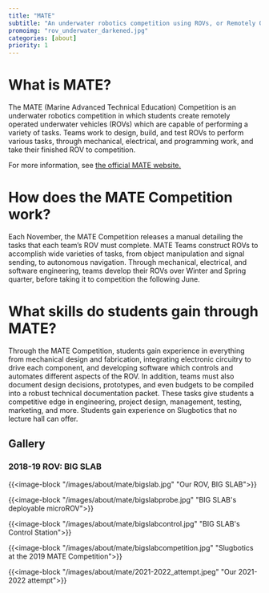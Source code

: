 ```yaml
---
title: "MATE"
subtitle: "An underwater robotics competition using ROVs, or Remotely Operated Vehicles"
promoimg: "rov_underwater_darkened.jpg"
categories: [about]
priority: 1
---
```


# What is MATE?

The MATE (Marine Advanced Technical Education) Competition is an underwater
robotics competition in which students create remotely operated underwater
vehicles (ROVs) which are capable of performing a variety of tasks. Teams work
to design, build, and test ROVs to perform various tasks, through mechanical,
electrical, and programming work, and take their finished ROV to competition.

For more information, see 
[the official MATE website.](https://www.materovcompetition.org)

# How does the MATE Competition work? 

Each November, the MATE Competition releases
a manual detailing the tasks that each team’s ROV must complete. MATE Teams
construct ROVs to accomplish wide varieties of tasks, from object manipulation
and signal sending, to autonomous navigation. Through mechanical, electrical,
and software engineering, teams develop their ROVs over Winter and Spring
quarter, before taking it to competition the following June.

# What skills do students gain through MATE?

Through the MATE Competition, students gain experience in everything from
mechanical design and fabrication, integrating electronic circuitry to drive
each component, and developing software which controls and automates different
aspects of the ROV. In addition, teams must also document design decisions,
prototypes, and even budgets to be compiled into a robust technical
documentation packet. These tasks give students a competitive edge in
engineering, project design, management, testing, marketing, and more. Students
gain experience on Slugbotics that no lecture hall can offer.

## Gallery
### 2018-19 ROV: BIG SLAB
{{<image-block "/images/about/mate/bigslab.jpg" "Our ROV, BIG SLAB">}}

{{<image-block "/images/about/mate/bigslabprobe.jpg" "BIG SLAB's deployable microROV">}}

{{<image-block "/images/about/mate/bigslabcontrol.jpg" "BIG SLAB's Control Station">}}

{{<image-block "/images/about/mate/bigslabcompetition.jpg" "Slugbotics at the 2019 MATE Competition">}}

{{<image-block "/images/about/mate/2021-2022_attempt.jpeg" "Our 2021-2022 attempt">}}